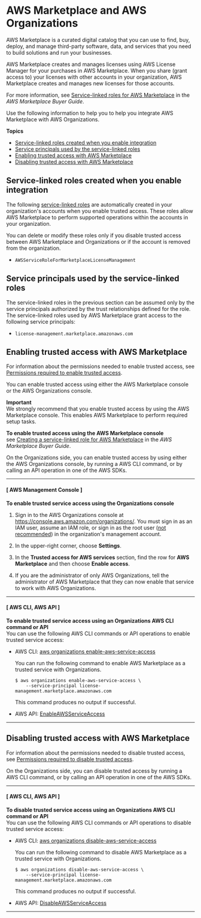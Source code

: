 # AWS Marketplace and AWS Organizations<a name="services-that-can-integrate-marketplace"></a>

AWS Marketplace is a curated digital catalog that you can use to find, buy, deploy, and manage third\-party software, data, and services that you need to build solutions and run your businesses\.

AWS Marketplace creates and manages licenses using AWS License Manager for your purchases in AWS Marketplace\. When you share \(grant access to\) your licenses with other accounts in your organization, AWS Marketplace creates and manages new licenses for those accounts\. 

For more information, see [Service\-linked roles for AWS Marketplace](https://docs.aws.amazon.com/marketplace/latest/buyerguide/buyer-using-service-linked-roles.html) in the *AWS Marketplace Buyer Guide*\.

Use the following information to help you to help you integrate AWS Marketplace with AWS Organizations\.

**Topics**
+ [Service\-linked roles created when you enable integration](#integrate-enable-slr-marketplace)
+ [Service principals used by the service\-linked roles](#integrate-enable-svcprin-marketplace)
+ [Enabling trusted access with AWS Marketplace](#integrate-enable-ta-marketplace)
+ [Disabling trusted access with AWS Marketplace](#integrate-disable-ta-marketplace)

## Service\-linked roles created when you enable integration<a name="integrate-enable-slr-marketplace"></a>

The following [service\-linked roles](https://docs.aws.amazon.com/IAM/latest/UserGuide/using-service-linked-roles.html) are automatically created in your organization's accounts when you enable trusted access\. These roles allow AWS Marketplace to perform supported operations within the accounts in your organization\.

You can delete or modify these roles only if you disable trusted access between AWS Marketplace and Organizations or if the account is removed from the organization\.
+ `AWSServiceRoleForMarketplaceLicenseManagement`

## Service principals used by the service\-linked roles<a name="integrate-enable-svcprin-marketplace"></a>

The service\-linked roles in the previous section can be assumed only by the service principals authorized by the trust relationships defined for the role\. The service\-linked roles used by AWS Marketplace grant access to the following service principals:
+ `license-management.marketplace.amazonaws.com`

## Enabling trusted access with AWS Marketplace<a name="integrate-enable-ta-marketplace"></a>

For information about the permissions needed to enable trusted access, see [Permissions required to enable trusted access](orgs_integrate_services.md#orgs_trusted_access_perms)\.

You can enable trusted access using either the AWS Marketplace console or the AWS Organizations console\.

**Important**  
We strongly recommend that you enable trusted access by using the AWS Marketplace console\. This enables AWS Marketplace to perform required setup tasks\.

**To enable trusted access using the AWS Marketplace console**  
see [Creating a service\-linked role for AWS Marketplace](https://docs.aws.amazon.com/marketplace/latest/buyerguide/buyer-using-service-linked-roles.html#buyer-creating-service-linked-role) in the *AWS Marketplace Buyer Guide*\.

On the Organizations side, you can enable trusted access by using either the AWS Organizations console, by running a AWS CLI command, or by calling an API operation in one of the AWS SDKs\.

------
#### [ AWS Management Console ]

**To enable trusted service access using the Organizations console**

1. Sign in to the AWS Organizations console at [https://console\.aws\.amazon\.com/organizations/](https://console.aws.amazon.com/organizations/)\. You must sign in as an IAM user, assume an IAM role, or sign in as the root user \([not recommended](https://docs.aws.amazon.com/IAM/latest/UserGuide/best-practices.html#lock-away-credentials)\) in the organization's management account\. 

1. In the upper\-right corner, choose **Settings**\.

1. In the **Trusted access for AWS services** section, find the row for **AWS Marketplace** and then choose **Enable access**\.

1. If you are the administrator of only AWS Organizations, tell the administrator of AWS Marketplace that they can now enable that service to work with AWS Organizations\.

------
#### [ AWS CLI, AWS API ]

**To enable trusted service access using an Organizations AWS CLI command or API**  
You can use the following AWS CLI commands or API operations to enable trusted service access:
+ AWS CLI: [aws organizations enable\-aws\-service\-access](https://docs.aws.amazon.com/cli/latest/reference/organizations/enable-aws-service-access.html)

  You can run the following command to enable AWS Marketplace as a trusted service with Organizations\.

  ```
  $ aws organizations enable-aws-service-access \ 
      --service-principal license-management.marketplace.amazonaws.com
  ```

  This command produces no output if successful\.
+ AWS API: [EnableAWSServiceAccess](https://docs.aws.amazon.com/organizations/latest/APIReference/API_EnableAWSServiceAccess.html)

------

## Disabling trusted access with AWS Marketplace<a name="integrate-disable-ta-marketplace"></a>

For information about the permissions needed to disable trusted access, see [Permissions required to disable trusted access](orgs_integrate_services.md#orgs_trusted_access_disable_perms)\.

On the Organizations side, you can disable trusted access by running a AWS CLI command, or by calling an API operation in one of the AWS SDKs\.

------
#### [ AWS CLI, AWS API ]

**To disable trusted service access using an Organizations AWS CLI command or API**  
You can use the following AWS CLI commands or API operations to disable trusted service access:
+ AWS CLI: [aws organizations disable\-aws\-service\-access](https://docs.aws.amazon.com/cli/latest/reference/organizations/disable-aws-service-access.html)

  You can run the following command to disable AWS Marketplace as a trusted service with Organizations\.

  ```
  $ aws organizations disable-aws-service-access \
      --service-principal license-management.marketplace.amazonaws.com
  ```

  This command produces no output if successful\.
+ AWS API: [DisableAWSServiceAccess](https://docs.aws.amazon.com/organizations/latest/APIReference/API_DisableAWSServiceAccess.html)

------